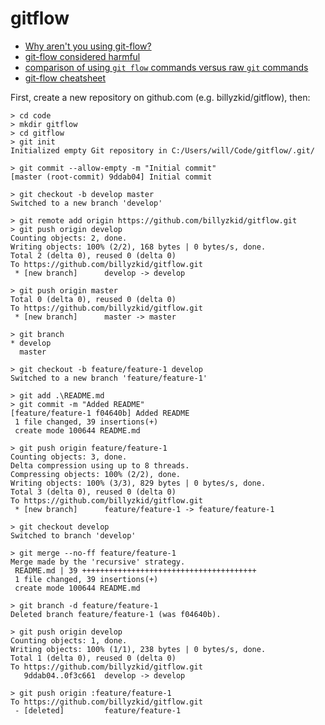 # gitflow

* [Why aren't you using git-flow?](http://jeffkreeftmeijer.com/2010/why-arent-you-using-git-flow/)
* [git-flow considered harmful](http://endoflineblog.com/gitflow-considered-harmful)
* [comparison of using `git flow` commands versus raw `git` commands](https://gist.github.com/JamesMGreene/cdd0ac49f90c987e45ac)
* [git-flow cheatsheet](http://danielkummer.github.io/git-flow-cheatsheet/)

First, create a new repository on github.com (e.g. billyzkid/gitflow), then:

```
> cd code
> mkdir gitflow
> cd gitflow
> git init
Initialized empty Git repository in C:/Users/will/Code/gitflow/.git/

> git commit --allow-empty -m "Initial commit"
[master (root-commit) 9ddab04] Initial commit

> git checkout -b develop master
Switched to a new branch 'develop'

> git remote add origin https://github.com/billyzkid/gitflow.git
> git push origin develop
Counting objects: 2, done.
Writing objects: 100% (2/2), 168 bytes | 0 bytes/s, done.
Total 2 (delta 0), reused 0 (delta 0)
To https://github.com/billyzkid/gitflow.git
 * [new branch]      develop -> develop

> git push origin master
Total 0 (delta 0), reused 0 (delta 0)
To https://github.com/billyzkid/gitflow.git
 * [new branch]      master -> master

> git branch
* develop
  master

> git checkout -b feature/feature-1 develop
Switched to a new branch 'feature/feature-1'

> git add .\README.md
> git commit -m "Added README"
[feature/feature-1 f04640b] Added README
 1 file changed, 39 insertions(+)
 create mode 100644 README.md

> git push origin feature/feature-1
Counting objects: 3, done.
Delta compression using up to 8 threads.
Compressing objects: 100% (2/2), done.
Writing objects: 100% (3/3), 829 bytes | 0 bytes/s, done.
Total 3 (delta 0), reused 0 (delta 0)
To https://github.com/billyzkid/gitflow.git
 * [new branch]      feature/feature-1 -> feature/feature-1

> git checkout develop
Switched to branch 'develop'

> git merge --no-ff feature/feature-1
Merge made by the 'recursive' strategy.
 README.md | 39 +++++++++++++++++++++++++++++++++++++++
 1 file changed, 39 insertions(+)
 create mode 100644 README.md

> git branch -d feature/feature-1
Deleted branch feature/feature-1 (was f04640b).

> git push origin develop
Counting objects: 1, done.
Writing objects: 100% (1/1), 238 bytes | 0 bytes/s, done.
Total 1 (delta 0), reused 0 (delta 0)
To https://github.com/billyzkid/gitflow.git
   9ddab04..0f3c661  develop -> develop
   
> git push origin :feature/feature-1
To https://github.com/billyzkid/gitflow.git
 - [deleted]         feature/feature-1
```